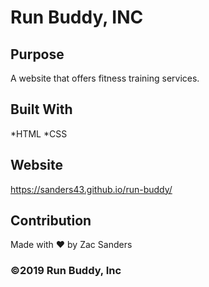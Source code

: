 # Run Buddy, INC

## Purpose
A website that offers fitness training services.

## Built With
*HTML
*CSS

## Website
https://sanders43.github.io/run-buddy/

## Contribution
Made with &#10084; by Zac Sanders

### &copy;2019 Run Buddy, Inc
